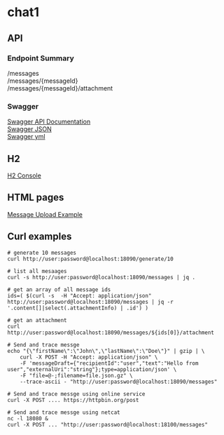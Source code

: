 # chat1

## API

### Endpoint Summary

/messages  
/messages/{messageId}  
/messages/{messageId}/attachment  

### Swagger
[Swagger API Documentation](http://localhost:18090/swagger-ui.html)  
[Swagger JSON](http://localhost:18090/v2/api-docs)  
[Swagger yml](http://localhost:18090//swagger.yml)

## H2
[H2 Console](http://localhost:18090/h2_console/)

## HTML pages
[Message Upload Example](http://localhost:18090/develop/index.html)

## Curl examples
```
# generate 10 messages
curl http://user:password@localhost:18090/generate/10

# list all mesaages
curl -s http://user:password@localhost:18090/messages | jq .

# get an array of all message ids
ids=( $(curl -s  -H "Accept: application/json" http://user:password@localhost:18090/messages | jq -r '.content[]|select(.attachmentInfo) | .id') )

# get an attachment
curl http://user:password@localhost:18090/messages/${ids[0]}/attachment

# Send and trace messge
echo "{\"firstName\":\"John\",\"lastName\":\"Doe\"}" | gzip | \
    curl -X POST -H "Accept: application/json" \
    -F 'messageDraft={"recipientId":"user","text":"Hello from user","externalUri":"string"};type=application/json' \
    -F "file=@-;filename=file.json.gz" \
    --trace-ascii - "http://user:password@localhost:18090/messages"
    
# Send and trace messge using online service    
curl -X POST .... https://httpbin.org/post

# Send and trace messge using netcat
nc -l 18080 &
curl -X POST ... "http://user:password@localhost:18100/messages"
```